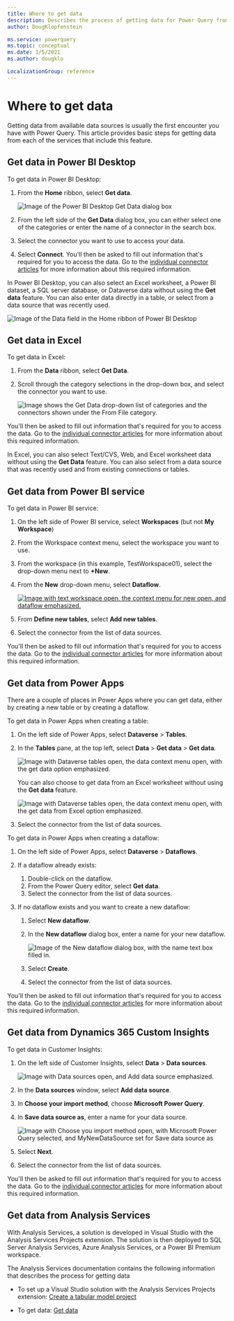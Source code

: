 ```yaml
---
title: Where to get data
description: Describes the process of getting data for Power Query from various Microsoft products.
author: DougKlopfenstein

ms.service: powerquery
ms.topic: conceptual
ms.date: 1/5/2021
ms.author: dougklo

LocalizationGroup: reference
---
```


# Where to get data

Getting data from available data sources is usually the first encounter you have with Power Query. This article provides basic steps for getting data from each of the services that include this feature.

## Get data in Power BI Desktop

To get data in Power BI Desktop:

1. From the **Home** ribbon, select **Get data**.

   ![Image of the Power BI Desktop Get Data dialog box](media/where-to-get-data/get-data-power-bi-desktop.png)

2. From the left side of the **Get Data** dialog box, you can either select one of the categories or enter the name of a connector in the search box.

3. Select the connector you want to use to access your data.

4. Select **Connect**. You'll then be asked to fill out information that's required for you to access the data. Go to the [individual connector articles](connectors/index.md) for more information about this required information.

In Power BI Desktop, you can also select an Excel worksheet, a Power BI dataset, a SQL server database, or Dataverse data without using the **Get data** feature. You can also enter data directly in a table, or select from a data source that was recently used.

![Image of the Data field in the Home ribbon of Power BI Desktop](media/where-to-get-data/power-bi-desktop-data-select.png)

## Get data in Excel

To get data in Excel:

1. From the **Data** ribbon, select **Get Data**.

2. Scroll through the category selections in the drop-down box, and select the connector you want to use.

   ![Image shows the Get Data drop-down list of categories and the connectors shown under the From File category.](media/where-to-get-data/get-data-excel.png)

You'll then be asked to fill out information that's required for you to access the data. Go to the [individual connector articles](connectors/index.md) for more information about this required information.

In Excel, you can also select Text/CVS, Web, and Excel worksheet data without using the **Get Data** feature. You can also select from a data source that was recently used and from existing connections or tables.

## Get data from Power BI service

To get data in Power BI service:

1. On the left side of Power BI service, select **Workspaces** (but not **My Workspace**)

2. From the Workspace context menu, select the workspace you want to use.

3. From the workspace (in this example, TestWorkspace01), select the drop-down menu next to **+New**.

4. From the **New** drop-down menu, select **Dataflow**.

    [![Image with text workspace open, the context menu for new open, and dataflow emphasized.](media/where-to-get-data/workspace-dataflow.png)](media/where-to-get-data/workspace-dataflow.png#lightbox)

5. From **Define new tables**, select **Add new tables**.

6. Select the connector from the list of data sources.

You'll then be asked to fill out information that's required for you to access the data. Go to the [individual connector articles](connectors/index.md) for more information about this required information.

## Get data from Power Apps

There are a couple of places in Power Apps where you can get data, either by creating a new table or by creating a dataflow.

To get data in Power Apps when creating a table:

1. On the left side of Power Apps, select **Dataverse** > **Tables**.

2. In the **Tables** pane, at the top left, select **Data** > **Get data** > **Get data**.

   ![Image with Dataverse tables open, the data context menu open, with the get data option emphasized.](media/where-to-get-data/get-data-power-apps.png)

   You can also choose to get data from an Excel worksheet without using the **Get data** feature.

   ![Image with Dataverse tables open, the data context menu open, with the get data from Excel option emphasized.](media/where-to-get-data/get-data-excel-powerapps.png)

3. Select the connector from the list of data sources.

To get data in Power Apps when creating a dataflow:

1. On the left side of Power Apps, select **Dataverse** > **Dataflows**.

2. If a dataflow already exists:

   1. Double-click on the dataflow.
   1. From the Power Query editor, select **Get data**.
   1. Select the connector from the list of data sources.

3. If no dataflow exists and you want to create a new dataflow:

   1. Select **New dataflow**.
   1. In the **New dataflow** dialog box, enter a name for your new dataflow.

      ![Image of the New dataflow dialog box, with the name text box filled in.](media/where-to-get-data/new-dataflow-powerapps.png)

   1. Select **Create**.
   1. Select the connector from the list of data sources.

You'll then be asked to fill out information that's required for you to access the data. Go to the [individual connector articles](connectors/index.md) for more information about this required information.

## Get data from Dynamics 365 Custom Insights

To get data in Customer Insights:

1. On the left side of Customer Insights, select **Data** > **Data sources**.

   ![Image with Data sources open, and Add data source emphasized.](media/where-to-get-data/add-data-source-ci.png)

2. In the **Data sources** window, select **Add data source**.

3. In **Choose your import method**, choose **Microsoft Power Query**.

4. In **Save data source as**, enter a name for your data source.

   ![Image with Choose you import method open, with Microsoft Power Query selected, and MyNewDataSource set for Save data source as](media/where-to-get-data/choose-import-method.png)

5. Select **Next**.

6. Select the connector from the list of data sources.

You'll then be asked to fill out information that's required for you to access the data. Go to the [individual connector articles](connectors/index.md) for more information about this required information.

## Get data from Analysis Services

With Analysis Services, a solution is developed in Visual Studio with the Analysis Services Projects extension. The solution is then deployed to SQL Server Analysis Services, Azure Analysis Services, or a Power BI Premium workspace.

The Analysis Services documentation contains the following information that describes the process for getting data

* To set up a Visual Studio solution with the Analysis Services Projects extension: [Create a tabular model project](/analysis-services/tutorial-tabular-1400/as-lesson-1-create-a-new-tabular-model-project)

* To get data: [Get data](/analysis-services/tutorial-tabular-1400/as-lesson-2-get-data)
